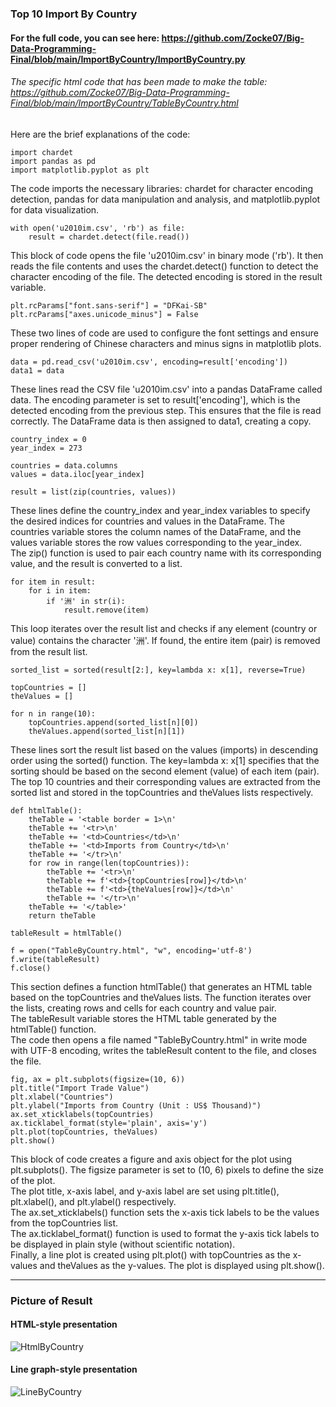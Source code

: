 ### Top 10 Import By Country
#### For the full code, you can see here: https://github.com/Zocke07/Big-Data-Programming-Final/blob/main/ImportByCountry/ImportByCountry.py 
###### The specific html code that has been made to make the table: https://github.com/Zocke07/Big-Data-Programming-Final/blob/main/ImportByCountry/TableByCountry.html   
Here are the brief explanations of the code:  
```
import chardet
import pandas as pd
import matplotlib.pyplot as plt
```
The code imports the necessary libraries: chardet for character encoding detection, pandas for data manipulation and analysis, and matplotlib.pyplot for data visualization.  
```
with open('u2010im.csv', 'rb') as file:
    result = chardet.detect(file.read())
```
This block of code opens the file 'u2010im.csv' in binary mode ('rb'). It then reads the file contents and uses the chardet.detect() function to detect the character encoding of the file. The detected encoding is stored in the result variable.  
```
plt.rcParams["font.sans-serif"] = "DFKai-SB"
plt.rcParams["axes.unicode_minus"] = False
```
These two lines of code are used to configure the font settings and ensure proper rendering of Chinese characters and minus signs in matplotlib plots.  
```
data = pd.read_csv('u2010im.csv', encoding=result['encoding'])
data1 = data
```
These lines read the CSV file 'u2010im.csv' into a pandas DataFrame called data. The encoding parameter is set to result['encoding'], which is the detected encoding from the previous step. This ensures that the file is read correctly. The DataFrame data is then assigned to data1, creating a copy.  
```
country_index = 0
year_index = 273

countries = data.columns
values = data.iloc[year_index]

result = list(zip(countries, values))
```
These lines define the country_index and year_index variables to specify the desired indices for countries and values in the DataFrame. The countries variable stores the column names of the DataFrame, and the values variable stores the row values corresponding to the year_index.  
The zip() function is used to pair each country name with its corresponding value, and the result is converted to a list.  
```
for item in result:
    for i in item:
        if '洲' in str(i):
            result.remove(item)
```
This loop iterates over the result list and checks if any element (country or value) contains the character '洲'. If found, the entire item (pair) is removed from the result list.  
```
sorted_list = sorted(result[2:], key=lambda x: x[1], reverse=True)

topCountries = []
theValues = []

for n in range(10):
    topCountries.append(sorted_list[n][0])
    theValues.append(sorted_list[n][1])
```
These lines sort the result list based on the values (imports) in descending order using the sorted() function. The key=lambda x: x[1] specifies that the sorting should be based on the second element (value) of each item (pair).  
The top 10 countries and their corresponding values are extracted from the sorted list and stored in the topCountries and theValues lists respectively.  
```
def htmlTable():
    theTable = '<table border = 1>\n'
    theTable += '<tr>\n'
    theTable += '<td>Countries</td>\n'
    theTable += '<td>Imports from Country</td>\n'
    theTable += '</tr>\n'
    for row in range(len(topCountries)):
        theTable += '<tr>\n'
        theTable += f'<td>{topCountries[row]}</td>\n'
        theTable += f'<td>{theValues[row]}</td>\n'
        theTable += '</tr>\n'
    theTable += '</table>'
    return theTable

tableResult = htmlTable()

f = open("TableByCountry.html", "w", encoding='utf-8')
f.write(tableResult)
f.close()
```
This section defines a function htmlTable() that generates an HTML table based on the topCountries and theValues lists. The function iterates over the lists, creating rows and cells for each country and value pair.  
The tableResult variable stores the HTML table generated by the htmlTable() function.  
The code then opens a file named "TableByCountry.html" in write mode with UTF-8 encoding, writes the tableResult content to the file, and closes the file.  
```
fig, ax = plt.subplots(figsize=(10, 6))
plt.title("Import Trade Value")
plt.xlabel("Countries")
plt.ylabel("Imports from Country (Unit : US$ Thousand)")
ax.set_xticklabels(topCountries)
ax.ticklabel_format(style='plain', axis='y')
plt.plot(topCountries, theValues)
plt.show()
```
This block of code creates a figure and axis object for the plot using plt.subplots(). The figsize parameter is set to (10, 6) pixels to define the size of the plot.  
The plot title, x-axis label, and y-axis label are set using plt.title(), plt.xlabel(), and plt.ylabel() respectively.  
The ax.set_xticklabels() function sets the x-axis tick labels to be the values from the topCountries list.  
The ax.ticklabel_format() function is used to format the y-axis tick labels to be displayed in plain style (without scientific notation).  
Finally, a line plot is created using plt.plot() with topCountries as the x-values and theValues as the y-values. The plot is displayed using plt.show().  

-----
### Picture of Result
#### HTML-style presentation
![HtmlByCountry](https://github.com/Zocke07/Big-Data-Programming-Final/assets/91361456/8a641f0e-7685-4434-aef9-0e88d1296fe4)
#### Line graph-style presentation
![LineByCountry](https://github.com/Zocke07/Big-Data-Programming-Final/assets/91361456/e8efce1d-460c-4086-a3f7-9b9d9f652106)
